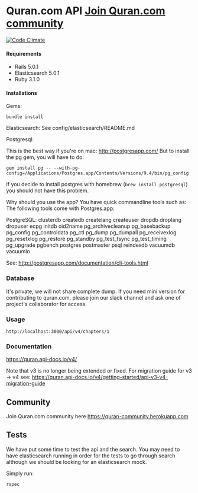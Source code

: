 # Quran.com API [Join Quran.com community](https://quran-community.herokuapp.com)

[![Code Climate](https://codeclimate.com/github/quran/quran.com-api.png)](https://codeclimate.com/github/quran/quran.com-api)

#### Requirements
- Rails 5.0.1
- Elasticsearch 5.0.1
- Ruby 3.1.0

#### Installations
Gems:
```
bundle install
```

Elasticsearch:
See config/elasticsearch/README.md

Postgresql:

This is the best way if you're on mac: http://postgresapp.com/
But to install the pg gem, you will have to do:
```
gem install pg -- --with-pg-config=/Applications/Postgres.app/Contents/Versions/9.4/bin/pg_config
```

If you decide to install postgres with homebrew (`brew install postgresql`) you should not have this problem.

Why should you use the app? You have quick commandline tools such as:
The following tools come with Postgres.app:

PostgreSQL: clusterdb createdb createlang createuser dropdb droplang dropuser ecpg initdb oid2name pg_archivecleanup pg_basebackup pg_config pg_controldata pg_ctl pg_dump pg_dumpall pg_receivexlog pg_resetxlog pg_restore pg_standby pg_test_fsync pg_test_timing pg_upgrade pgbench postgres postmaster psql reindexdb vacuumdb vacuumlo

See: http://postgresapp.com/documentation/cli-tools.html

### Database
It's private, we will not share complete dump. If you need mini version for contributing to quran.com, please join our slack channel and ask one of project's collaborator for access.

### Usage
```
http://localhost:3000/api/v4/chapters/1
```

### Documentation
https://quran.api-docs.io/v4/

Note that v3 is no longer being extended or fixed. For migration guide for v3 -> v4
see: https://quran.api-docs.io/v4/getting-started/api-v3-v4-migration-guide

## Community
Join Quran.com community here https://quran-community.herokuapp.com


Tests
-------------
We have put some time to test the api and the search. You may need to have elasticsearch running in order for the tests to go through search although we should be looking for an elasticsearch mock.

Simply run:
```
rspec
```

